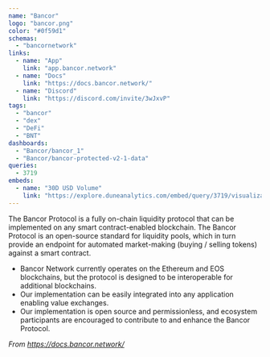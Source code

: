 ```yaml
---
name: "Bancor"
logo: "bancor.png"
color: "#0f59d1"
schemas:
  - "bancornetwork"
links:
  - name: "App"
    link: "app.bancor.network"
  - name: "Docs"
    link: "https://docs.bancor.network/"
  - name: "Discord"
    link: "https://discord.com/invite/3wJxvP"
tags:
  - "bancor"
  - "dex"
  - "DeFi"
  - "BNT"
dashboards:
  - "Bancor/bancor_1"
  - "Bancor/bancor-protected-v2-1-data"
queries:
  - 3719
embeds:
  - name: "30D USD Volume"
    link: "https://explore.duneanalytics.com/embed/query/3719/visualization/7220?api_key=XS0i6FfN7z1DoJ13AU68ypPrHAfzK4zoF4C2r0MD"
---
```


The Bancor Protocol is a fully on-chain liquidity protocol that can be implemented on any smart contract-enabled blockchain. The Bancor Protocol is an open-source standard for liquidity pools, which in turn provide an endpoint for automated market-making (buying / selling tokens) against a smart contract.

- Bancor Network currently operates on the Ethereum and EOS blockchains, but the protocol is designed to be interoperable for additional blockchains. 
- Our implementation can be easily integrated into any application enabling value exchanges. 
- Our implementation is open source and permissionless, and ecosystem participants are encouraged to contribute to and enhance the Bancor Protocol.

*From https://docs.bancor.network/*
